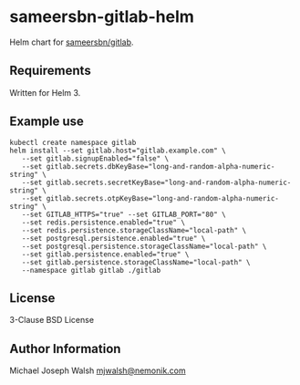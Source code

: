 # sameersbn-gitlab-helm

Helm chart for [sameersbn/gitlab](https://github.com/sameersbn/docker-gitlab).

## Requirements

Written for Helm 3.

## Example use

```
kubectl create namespace gitlab
helm install --set gitlab.host="gitlab.example.com" \
   --set gitlab.signupEnabled="false" \
   --set gitlab.secrets.dbKeyBase="long-and-random-alpha-numeric-string" \
   --set gitlab.secrets.secretKeyBase="long-and-random-alpha-numeric-string" \
   --set gitlab.secrets.otpKeyBase="long-and-random-alpha-numeric-string" \
   --set GITLAB_HTTPS="true" --set GITLAB_PORT="80" \
   --set redis.persistence.enabled="true" \
   --set redis.persistence.storageClassName="local-path" \
   --set postgresql.persistence.enabled="true" \
   --set postgresql.persistence.storageClassName="local-path" \
   --set gitlab.persistence.enabled="true" \
   --set gitlab.persistence.storageClassName="local-path" \
   --namespace gitlab gitlab ./gitlab
```

## License

3-Clause BSD License

## Author Information

Michael Joseph Walsh <mjwalsh@nemonik.com>
